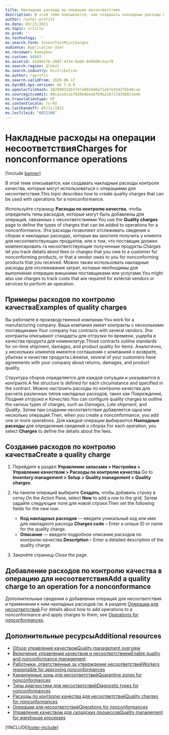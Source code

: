 ```yaml
---
title: Накладные расходы на операции несоответствия
description: В этой теме описывается, как создавать накладные расходы контроля качества, которые могут использоваться с операциями для несоответствия.
author: rachel-profitt
ms.date: 03/23/2021
ms.topic: article
ms.prod: ''
ms.technology: ''
ms.search.form: InventTestMiscCharges
audience: Application User
ms.reviewer: kamaybac
ms.custom: 94003
ms.assetid: a1d9417b-268f-4334-8ab6-8499d6c3acf0
ms.search.region: Global
ms.search.industry: Distribution
ms.author: raprofit
ms.search.validFrom: 2020-06-17
ms.dyn365.ops.version: AX 7.0.0
ms.openlocfilehash: 382890232bff47a885840af1eb7e91d27bb46cae
ms.sourcegitcommit: 08ce2a9ca1f02064beabfb9b228717d39882164b
ms.translationtype: HT
ms.contentlocale: ru-RU
ms.lasthandoff: 05/11/2021
ms.locfileid: "6022308"
---
```

# <a name="charges-for-nonconformance-operations"></a><span data-ttu-id="ba6a1-103">Накладные расходы на операции несоответствия</span><span class="sxs-lookup"><span data-stu-id="ba6a1-103">Charges for nonconformance operations</span></span>

[!include [banner](../includes/banner.md)]

<span data-ttu-id="ba6a1-104">В этой теме описывается, как создавать накладные расходы контроля качества, которые могут использоваться с операциями для несоответствия.</span><span class="sxs-lookup"><span data-stu-id="ba6a1-104">This topic describes how to create quality charges that can be used with operations for a nonconformance.</span></span>

<span data-ttu-id="ba6a1-105">Используйте страницу **Расходы по контролю качества**, чтобы определить типы расходов, которые могут быть добавлены для операций, связанных с несоответствиями.</span><span class="sxs-lookup"><span data-stu-id="ba6a1-105">You use the **Quality charges** page to define the types of charges that can be added to operations for a nonconformance.</span></span> <span data-ttu-id="ba6a1-106">Эти расходы позволяют отслеживать сведения о сборах и накладных расходах, которые вы захотите получить у клиента для несоответствующих продуктов, или о том, что поставщик должен компенсировать га несоответствующие полученные продукты.</span><span class="sxs-lookup"><span data-stu-id="ba6a1-106">Charges let you track details about fees or charges that you owe to a customer for nonconforming products, or that a vendor owes to you for nonconforming products that you received.</span></span> <span data-ttu-id="ba6a1-107">Можно также использовать накладные расходы для отслеживания затрат, которые необходимы для выполнения операции внешними поставщиками или услугами.</span><span class="sxs-lookup"><span data-stu-id="ba6a1-107">You might also use charges to track costs that are required for external vendors or services to perform an operation.</span></span>

## <a name="examples-of-quality-charges"></a><span data-ttu-id="ba6a1-108">Примеры расходов по контролю качества</span><span class="sxs-lookup"><span data-stu-id="ba6a1-108">Examples of quality charges</span></span>

<span data-ttu-id="ba6a1-109">Вы работаете в производственной компании.</span><span class="sxs-lookup"><span data-stu-id="ba6a1-109">You work for a manufacturing company.</span></span> <span data-ttu-id="ba6a1-110">Ваша компания имеет контракты с несколькими поставщиками.</span><span class="sxs-lookup"><span data-stu-id="ba6a1-110">Your company has contracts with several vendors.</span></span> <span data-ttu-id="ba6a1-111">Эти контракты описывают стандарты для отгрузки по времени, ущерба и качества продукта для номенклатур.</span><span class="sxs-lookup"><span data-stu-id="ba6a1-111">Those contracts outline standards for on-time shipment, damages, and product quality for items.</span></span> <span data-ttu-id="ba6a1-112">Аналогично, у нескольких клиентов имеются соглашения с компанией о возврате, убытках и качестве продукта.</span><span class="sxs-lookup"><span data-stu-id="ba6a1-112">Likewise, several of your customers have agreements with your company about returns, damages, and product quality.</span></span>

<span data-ttu-id="ba6a1-113">Структура сборов определяется для каждой ситуации и указывается в контракте.</span><span class="sxs-lookup"><span data-stu-id="ba6a1-113">A fee structure is defined for each circumstance and specified in the contract.</span></span> <span data-ttu-id="ba6a1-114">Можно настроить расходы по контролю качества для расчета различных типов накладных расходов, таких как *Повреждения*, *Поздняя отгрузка* и *Качество*.</span><span class="sxs-lookup"><span data-stu-id="ba6a1-114">You can configure quality charges to outline the various types of charges, such as *Damages*, *Late shipment*, and *Quality*.</span></span> <span data-ttu-id="ba6a1-115">Затем при создании несоответствия добавляется одна или несколько операций.</span><span class="sxs-lookup"><span data-stu-id="ba6a1-115">Then, when you create a nonconformance, you add one or more operations.</span></span> <span data-ttu-id="ba6a1-116">Для каждой операции выбираются **Накладные расходы** для определения сведений о сборах.</span><span class="sxs-lookup"><span data-stu-id="ba6a1-116">For each operation, you select **Charges** to define the details about the fees.</span></span>

## <a name="create-a-quality-charge"></a><span data-ttu-id="ba6a1-117">Создание расходов по контролю качества</span><span class="sxs-lookup"><span data-stu-id="ba6a1-117">Create a quality charge</span></span>

1. <span data-ttu-id="ba6a1-118">Перейдите в раздел **Управление запасами \> Настройка \> Управление качеством \> Расходы по контролю качества**.</span><span class="sxs-lookup"><span data-stu-id="ba6a1-118">Go to **Inventory management \> Setup \> Quality management \> Quality charges**.</span></span>
1. <span data-ttu-id="ba6a1-119">На панели операций выберите **Создать**, чтобы добавить строку в сетку.</span><span class="sxs-lookup"><span data-stu-id="ba6a1-119">On the Action Pane, select **New** to add a row to the grid.</span></span> <span data-ttu-id="ba6a1-120">Затем задайте следующие поля для новой строки:</span><span class="sxs-lookup"><span data-stu-id="ba6a1-120">Then set the following fields for the new row:</span></span>

    - <span data-ttu-id="ba6a1-121">**Код накладных расходов** — введите уникальный код или имя для накладного расхода.</span><span class="sxs-lookup"><span data-stu-id="ba6a1-121">**Charges code** – Enter a unique ID or name for the quality charge.</span></span>
    - <span data-ttu-id="ba6a1-122">**Описание** — введите подробное описание расходов по контролю качества.</span><span class="sxs-lookup"><span data-stu-id="ba6a1-122">**Description** – Enter a detailed description of the quality charge.</span></span>

1. <span data-ttu-id="ba6a1-123">Закройте страницу.</span><span class="sxs-lookup"><span data-stu-id="ba6a1-123">Close the page.</span></span>

## <a name="add-a-quality-charge-to-an-operation-for-a-nonconformance"></a><span data-ttu-id="ba6a1-124">Добавление расходов по контролю качества в операцию для несоответствия</span><span class="sxs-lookup"><span data-stu-id="ba6a1-124">Add a quality charge to an operation for a nonconformance</span></span>

<span data-ttu-id="ba6a1-125">Дополнительные сведения о добавлении операций для несоответствия и применении к ним накладных расходов см. в разделе [Операции для несоответствий](quality-operations.md).</span><span class="sxs-lookup"><span data-stu-id="ba6a1-125">For details about how to add operations to a nonconformance and apply charges to them, see [Operations for nonconformances](quality-operations.md).</span></span>

## <a name="additional-resources"></a><span data-ttu-id="ba6a1-126">Дополнительные ресурсы</span><span class="sxs-lookup"><span data-stu-id="ba6a1-126">Additional resources</span></span>

- [<span data-ttu-id="ba6a1-127">Обзор управления качеством</span><span class="sxs-lookup"><span data-stu-id="ba6a1-127">Quality management overview</span></span>](quality-management-processes.md)
- [<span data-ttu-id="ba6a1-128">Включение управления качеством и несоответствием</span><span class="sxs-lookup"><span data-stu-id="ba6a1-128">Enable quality and nonconformance management</span></span>](enable-quality-management.md)
- [<span data-ttu-id="ba6a1-129">Работники, ответственные за утверждение несоответствий</span><span class="sxs-lookup"><span data-stu-id="ba6a1-129">Workers responsible for approving nonconformances</span></span>](quality-responsible-workers.md)
- [<span data-ttu-id="ba6a1-130">Карантинные зоны для несоответствий</span><span class="sxs-lookup"><span data-stu-id="ba6a1-130">Quarantine zones for nonconformances</span></span>](quality-quarantine-zones.md)
- [<span data-ttu-id="ba6a1-131">Типы диагностики для несоответствий</span><span class="sxs-lookup"><span data-stu-id="ba6a1-131">Diagnostic types for nonconformances</span></span>](quality-diagnostic-types.md)
- [<span data-ttu-id="ba6a1-132">Расходы по контролю качества для несоответствий</span><span class="sxs-lookup"><span data-stu-id="ba6a1-132">Quality charges for nonconformances</span></span>](quality-charges.md)
- [<span data-ttu-id="ba6a1-133">Операции для несоответствий</span><span class="sxs-lookup"><span data-stu-id="ba6a1-133">Operations for nonconformances</span></span>](quality-operations.md)
- [<span data-ttu-id="ba6a1-134">Управление качеством для складских процессов</span><span class="sxs-lookup"><span data-stu-id="ba6a1-134">Quality management for warehouse processes</span></span>](quality-management-for-warehouses-processes.md)

[!INCLUDE[footer-include](../../includes/footer-banner.md)]
